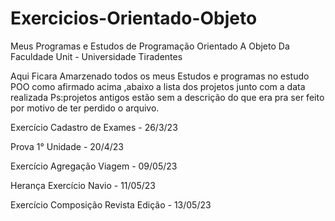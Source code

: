 # Exercicios-Orientado-Objeto
Meus Programas e  Estudos de Programação Orientado A Objeto Da Faculdade Unit - Universidade Tiradentes

Aqui Ficara Amarzenado todos os meus Estudos e programas no estudo POO como afirmado acima ,abaixo a lista dos projetos junto com a data realizada
Ps:projetos antigos estão sem a descrição do que era pra ser feito por motivo de ter perdido o arquivo.

Exercício Cadastro de Exames - 26/3/23

Prova 1° Unidade - 20/4/23

Exercício Agregação Viagem - 09/05/23

Herança Exercício Navio - 11/05/23

Exercício Composição Revista Edição - 13/05/23

